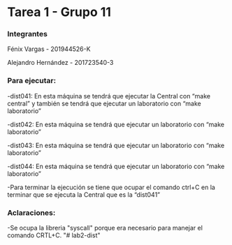 # Tarea 1 - Grupo 11


### Integrantes

   Fénix Vargas - 201944526-K
   
   Alejandro Hernández - 201723540-3

### Para ejecutar:

   -dist041: En esta máquina se tendrá que ejecutar la Central con “make central” y también se tendrá que ejecutar un laboratorio con “make laboratorio”
   
   -dist042: En esta máquina se tendrá que ejecutar un laboratorio con “make laboratorio”
   
   -dist043: En esta máquina se tendrá que ejecutar un laboratorio con “make laboratorio”
   
   -dist044: En esta máquina se tendrá que ejecutar un laboratorio con “make laboratorio”
   
   -Para terminar la ejecución se tiene que ocupar el comando ctrl+C en la terminar que se ejecuta la Central que es la “dist041”
   
### Aclaraciones:

   -Se ocupa la libreria "syscall" porque era necesario para manejar el comando CRTL+C.
"# lab2-dist" 
